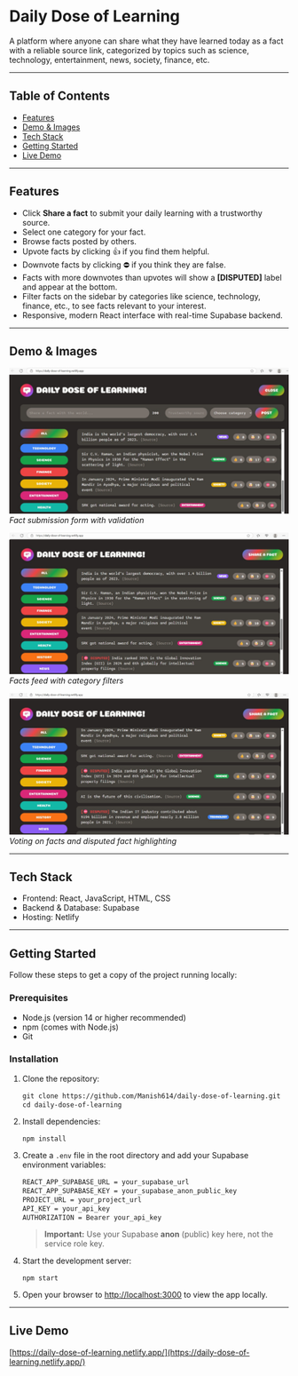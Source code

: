 # Daily Dose of Learning

A platform where anyone can share what they have learned today as a fact with a reliable source link, categorized by topics such as science, technology, entertainment, news, society, finance, etc.

---

## Table of Contents

- [Features](#features)
- [Demo & Images](#demo--images)
- [Tech Stack](#tech-stack)
- [Getting Started](#getting-started)
- [Live Demo](#live-demo)

---

## Features

- Click **Share a fact** to submit your daily learning with a trustworthy source.
- Select one category for your fact.
- Browse facts posted by others.
- Upvote facts by clicking 👍 if you find them helpful.
- Downvote facts by clicking ⛔️ if you think they are false.
- Facts with more downvotes than upvotes will show a **[DISPUTED]** label and appear at the bottom.
- Filter facts on the sidebar by categories like science, technology, finance, etc., to see facts relevant to your interest.
- Responsive, modern React interface with real-time Supabase backend.

---

## Demo & Images

![Homepage](./Demo1.jpeg)  
*Fact submission form with validation*

![Fact Submission](./Demo2.jpeg)  
*Facts feed with category filters*

![Fact List](./Demo3.jpeg)  
*Voting on facts and disputed fact highlighting*

---

## Tech Stack

- Frontend: React, JavaScript, HTML, CSS
- Backend & Database: Supabase 
- Hosting: Netlify

---

## Getting Started

Follow these steps to get a copy of the project running locally:

### Prerequisites

- Node.js (version 14 or higher recommended)
- npm (comes with Node.js)
- Git

### Installation

1. Clone the repository:
   ```
   git clone https://github.com/Manish614/daily-dose-of-learning.git
   cd daily-dose-of-learning
   ```

2. Install dependencies:
   ```
   npm install
   ```

3. Create a `.env` file in the root directory and add your Supabase environment variables:
   ```
   REACT_APP_SUPABASE_URL = your_supabase_url
   REACT_APP_SUPABASE_KEY = your_supabase_anon_public_key
   PROJECT_URL = your_project_url
   API_KEY = your_api_key
   AUTHORIZATION = Bearer your_api_key 
   ```
   > **Important:** Use your Supabase **anon** (public) key here, not the service role key.

4. Start the development server:
   ```
   npm start
   ```

5. Open your browser to [http://localhost:3000](http://localhost:3000) to view the app locally.

---


## Live Demo

[https://daily-dose-of-learning.netlify.app/](https://daily-dose-of-learning.netlify.app/)
